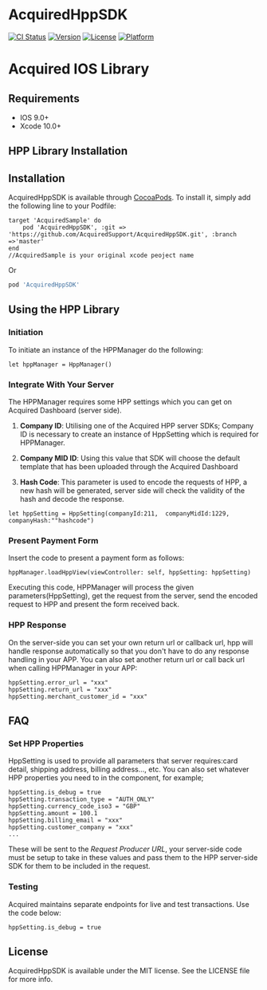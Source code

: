 # AcquiredHppSDK

[![CI Status](https://img.shields.io/travis/AcquiredSupport/AcquiredHppSDK.svg?style=flat)](https://travis-ci.org/AcquiredSupport/AcquiredHppSDK)
[![Version](https://img.shields.io/cocoapods/v/AcquiredHppSDK.svg?style=flat)](https://cocoapods.org/pods/AcquiredHppSDK)
[![License](https://img.shields.io/cocoapods/l/AcquiredHppSDK.svg?style=flat)](https://cocoapods.org/pods/AcquiredHppSDK)
[![Platform](https://img.shields.io/cocoapods/p/AcquiredHppSDK.svg?style=flat)](https://cocoapods.org/pods/AcquiredHppSDK)

# Acquired IOS Library

## Requirements

- IOS 9.0+
- Xcode 10.0+

## HPP Library Installation
## Installation

AcquiredHppSDK is available through [CocoaPods](https://cocoapods.org). To install
it, simply add the following line to your Podfile:

```
target 'AcquiredSample' do
	pod 'AcquiredHppSDK', :git => 'https://github.com/AcquiredSupport/AcquiredHppSDK.git', :branch =>'master'
end
//AcquiredSample is your original xcode peoject name
```

Or
```ruby
pod 'AcquiredHppSDK'
```
## Using the HPP Library

### Initiation 

To initiate an instance of the HPPManager do the following:

```
let hppManager = HppManager()
```


### Integrate With Your Server

The HPPManager requires some HPP settings which you can get on Acquired Dashboard (server side).

1) **Company ID**: Utilising one of the Acquired HPP server SDKs; Company ID is necessary to create an instance of HppSetting which is required for HPPManager.

2) **Company MID ID**: Using this value that SDK will choose the default template that has been uploaded through the Acquired Dashboard

3) **Hash Code**: This parameter is used to encode the requests of HPP, a new hash will be generated, server side will check the validity of the hash and decode the response.

```
let hppSetting = HppSetting(companyId:211,  companyMidId:1229,  companyHash:""hashcode")
```

### Present Payment Form

Insert the code to present a payment form as follows:

```
hppManager.loadHppView(viewController: self, hppSetting: hppSetting)
```

Executing this code, HPPManager will process the given parameters(HppSetting), get the request from the server, send the encoded request to HPP and present the form received back.

###  HPP Response 

On the server-side you can set your own return url or callback url, hpp will handle response automatically so that you don't have to do any response handling in your APP. You can also set another return url or call back url when calling HPPManager in your APP:

```
hppSetting.error_url = "xxx"
hppSetting.return_url = "xxx"
hppSetting.merchant_customer_id = "xxx"
```

## FAQ

### Set HPP Properties
HppSetting is used to provide all parameters that server requires:card detail, shipping address, billing address..., etc. 
You can also set whatever HPP properties you need to in the component, for example;

```
hppSetting.is_debug = true
hppSetting.transaction_type = "AUTH_ONLY"
hppSetting.currency_code_iso3 = "GBP"
hppSetting.amount = 100.1
hppSetting.billing_email = "xxx"
hppSetting.customer_company = "xxx"
...
```

These will be sent to the *Request Producer URL*, your server-side code must be setup to take in these values and pass them to the HPP server-side SDK for them to be included in the request.  

### Testing     

Acquired maintains separate endpoints for live and test transactions. Use the code below:

```
hppSetting.is_debug = true
```     

## License

AcquiredHppSDK is available under the MIT license. See the LICENSE file for more info.
